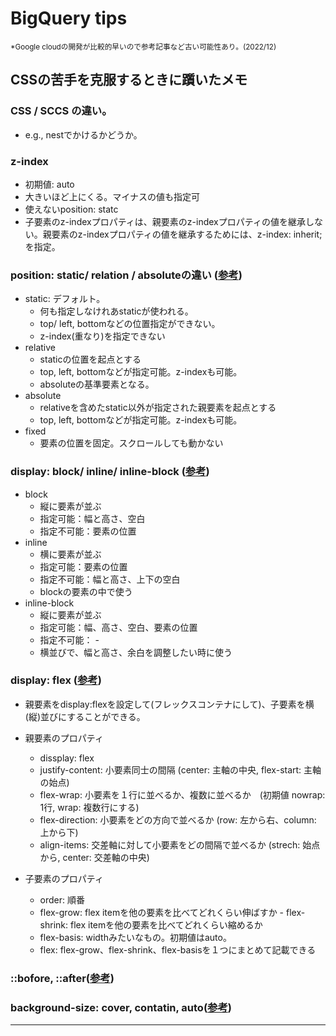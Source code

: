 # BigQuery tips  
<small>*Google cloudの開発が比較的早いので参考記事など古い可能性あり。(2022/12)</small>

## CSSの苦手を克服するときに躓いたメモ

### CSS / SCCS の違い。
- e.g., nestでかけるかどうか。

### z-index
- 初期値: auto
- 大きいほど上にくる。マイナスの値も指定可
- 使えないposition: statc
- 子要素のz-indexプロパティは、親要素のz-indexプロパティの値を継承しない。親要素のz-indexプロパティの値を継承するためには、z-index: inherit; を指定。


### position: static/ relation / absoluteの違い ([参考](https://midorigame-jo.com/css-position/))
- static: デフォルト。
	- 何も指定しなけれあstaticが使われる。
	- top/ left, bottomなどの位置指定ができない。
	- z-index(重なり)を指定できない
- relative
	- staticの位置を起点とする
	- top, left, bottomなどが指定可能。z-indexも可能。
	- absoluteの基準要素となる。
- absolute
	- relativeを含めたstatic以外が指定された親要素を起点とする
	- top, left, bottomなどが指定可能。z-indexも可能。
- fixed
	- 要素の位置を固定。スクロールしても動かない

	
### display: block/ inline/ inline-block ([参考](https://zero-plus.io/media/css-display-format-difference/))
- block
	-  縦に要素が並ぶ
	-  指定可能：幅と高さ、空白
	-  指定不可能：要素の位置
- inline
	-  横に要素が並ぶ
	-  指定可能：要素の位置
	-  指定不可能：幅と高さ、上下の空白
	-  blockの要素の中で使う
- inline-block
	-  縦に要素が並ぶ
	-  指定可能：幅、高さ、空白、要素の位置
	-  指定不可能： -
	-  横並びで、幅と高さ、余白を調整したい時に使う

### display: flex ([参考](https://webst8.com/blog/css-flex))
- 親要素をdisplay:flexを設定して(フレックスコンテナにして)、子要素を横(縦)並びにすることができる。
- 親要素のプロパティ
	- dissplay: flex 
	- justify-content: 小要素同士の間隔 (center: 主軸の中央, flex-start: 主軸の始点)
	- flex-wrap: 小要素を１行に並べるか、複数に並べるか　(初期値 nowrap: 1行, wrap: 複数行にする)
	- flex-direction: 小要素をどの方向で並べるか (row: 左から右、column: 上から下)
	- align-items: 交差軸に対して小要素をどの間隔で並べるか (strech: 始点から, center: 交差軸の中央)

- 子要素のプロパティ
	- order: 順番
	- flex-grow: flex itemを他の要素を比べてどれくらい伸ばすか	- flex-shrink: flex itemを他の要素を比べてどれくらい縮めるか
	- flex-basis: widthみたいなもの。初期値はauto。
	- flex: flex-grow、flex-shrink、flex-basisを１つにまとめて記載できる


### ::bofore, ::after([参考](https://mukolog.com/post-1594/))

### background-size: cover, contatin, auto([参考](https://www.keicode.com/script/css-background-size.php))

* * * *
